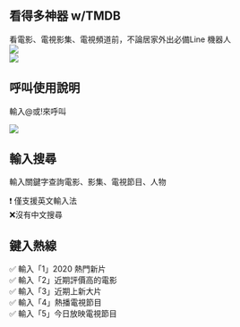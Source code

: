## 看得多神器 w/TMDB
看電影、電視影集、電視頻道前，不論居家外出必備Line 機器人  
![](https://i.imgur.com/hbA0O0q.png)   
![](https://i.imgur.com/9myJ1RP.png)  


## 呼叫使用說明    
輸入@或!來呼叫   

![](https://i.imgur.com/JXbsou3.png)   
  

## 輸入搜尋
輸入關鍵字查詢電影、影集、電視節目、人物

❗️ 僅支援英文輸入法  
❌沒有中文搜尋   

## 鍵入熱線   
✅  輸入「1」2020 熱門新片  
✅  輸入「2」近期評價高的電影  
✅  輸入「3」近期上新大片  
✅  輸入「4」熱播電視節目  
✅  輸入「5」今日放映電視節目  

